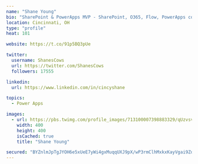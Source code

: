 ```yaml
---
name: "Shane Young"
bio: "SharePoint & PowerApps MVP - SharePoint, O365, Flow, PowerApps consulting? @PowerApps911 | Pure Snark? You found it."
location: Cincinnati, OH
type: "profile"
heat: 101

website: https://t.co/91p5BQ3pUe

twitter:
  username: ShanesCows
  url: https://twitter.com/ShanesCows
  followers: 17555

linkedin:
  url: https://www.linkedin.com/in/cincyshane

topics:
  - Power Apps

images:
  - url: https://pbs.twimg.com/profile_images/713100007398883329/qUzvsvQ3_400x400.jpg
    width: 400
    height: 400
    isCached: true
    title: "Shane Young"

secured: "BYZnlmJpTgJYOH6e5xUeE7yWi4gxMuqqUXJ9pX/wP3rmClhMxkxKayVgai9ZdS6Hz0O7nTVzbcYIOLqog6ebyq138QTa2zrhTXy5wPaI0fGOWkVEvEBZPMDEbdYfggUNb1OYjFcS1zFHp+jNat0GfsV0uChNhRLuH/YKGxlWiZrqQC8hPN4JgMMv02vE3wHx8ts8bCj0BoBKc+fwJvSPNO2lhJpTwqo4C8z3NQPapb02k9ngjSX6d+ppaOsOTY8wvxwoo+5ckWPXPZTD8TW/87RFCRsGOMQdYhBHZcWiPY7NcQfztIts/2gvDdlNory0Uhf57/omTsOeAqJCnuJFK8oN8KhuAXLAJioLxVAHqRyyWHaKYtZbNuhIOzuvd8A4MY2A8f0klnUBSnoW7YWDyYKzg7AOYtI91cVP67eo/rE=;4FJREpOGxgEN5jF9e7nWHg=="
---
```


